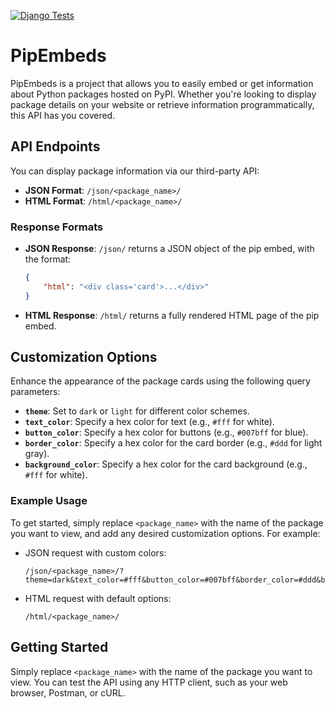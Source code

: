 [![Django Tests](https://github.com/bboonstra/pipembeds/actions/workflows/django-tests.yml/badge.svg)](https://github.com/bboonstra/pipembeds/actions/workflows/django-tests.yml)
# PipEmbeds

PipEmbeds is a project that allows you to easily embed or get information about Python packages hosted on PyPI. Whether you're looking to display package details on your website or retrieve information programmatically, this API has you covered.

## API Endpoints

You can display package information via our third-party API:

- **JSON Format**: `/json/<package_name>/`
- **HTML Format**: `/html/<package_name>/`

### Response Formats

- **JSON Response**: `/json/` returns a JSON object of the pip embed, with the format:
  ```json
  {
      "html": "<div class='card'>...</div>"
  }
  ```
  
- **HTML Response**: `/html/` returns a fully rendered HTML page of the pip embed.

## Customization Options

Enhance the appearance of the package cards using the following query parameters:

- **`theme`**: Set to `dark` or `light` for different color schemes.
- **`text_color`**: Specify a hex color for text (e.g., `#fff` for white).
- **`button_color`**: Specify a hex color for buttons (e.g., `#007bff` for blue).
- **`border_color`**: Specify a hex color for the card border (e.g., `#ddd` for light gray).
- **`background_color`**: Specify a hex color for the card background (e.g., `#fff` for white).

### Example Usage

To get started, simply replace `<package_name>` with the name of the package you want to view, and add any desired customization options. For example:

- JSON request with custom colors: 
  ```
  /json/<package_name>/?theme=dark&text_color=#fff&button_color=#007bff&border_color=#ddd&background_color=#333
  ```
  
- HTML request with default options: 
  ```
  /html/<package_name>/
  ```

## Getting Started

Simply replace `<package_name>` with the name of the package you want to view. You can test the API using any HTTP client, such as your web browser, Postman, or cURL.
